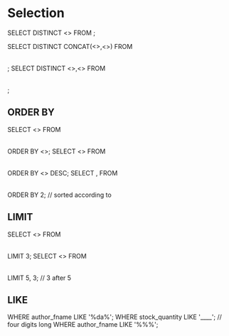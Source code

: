 # Selection

SELECT DISTINCT <> FROM <table>;

SELECT DISTINCT CONCAT(<>,<>) FROM <table>;
SELECT DISTINCT <>,<> FROM <table>;

## ORDER BY
SELECT <> FROM <table> ORDER BY <>;
SELECT <> FROM <table> ORDER BY <> DESC;
SELECT <c1>,<c2> FROM <table> ORDER BY 2; // sorted according to <c2>

## LIMIT
SELECT <> FROM <table> LIMIT 3;
SELECT <> FROM <table> LIMIT 5, 3; // 3 after 5

## LIKE
WHERE author_fname LIKE '%da%';
WHERE stock_quantity LIKE '____'; // four digits long
WHERE author_fname LIKE '%\%%';
